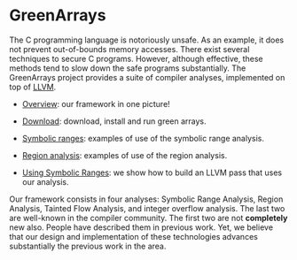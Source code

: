 # GreenArrays #

The C programming language is notoriously unsafe. As an example, it does not prevent out-of-bounds memory accesses. There exist several techniques to secure C programs. However, although effective, these methods tend to slow down the safe programs substantially. The GreenArrays project provides a suite of compiler analyses, implemented on top of [LLVM](http://llvm.org/).

  * [Overview](ga_overview.md): our framework in one picture!

  * [Download](ga_download.md): download, install and run green arrays.

  * [Symbolic ranges](ga_sra_gallery.md): examples of use of the symbolic range analysis.

  * [Region analysis](ga_reg_gallery.md): examples of use of the region analysis.

  * [Using Symbolic Ranges](ga_client_sra.md): we show how to build an LLVM pass that uses our analysis.

Our framework consists in four analyses: Symbolic Range Analysis,
Region Analysis, Tainted Flow Analysis, and integer overflow analysis. The last two are well-known in the compiler community. The first two are not **completely** new also. People have described them in previous work. Yet, we believe that our design and implementation of these technologies advances substantially the previous work in the area.